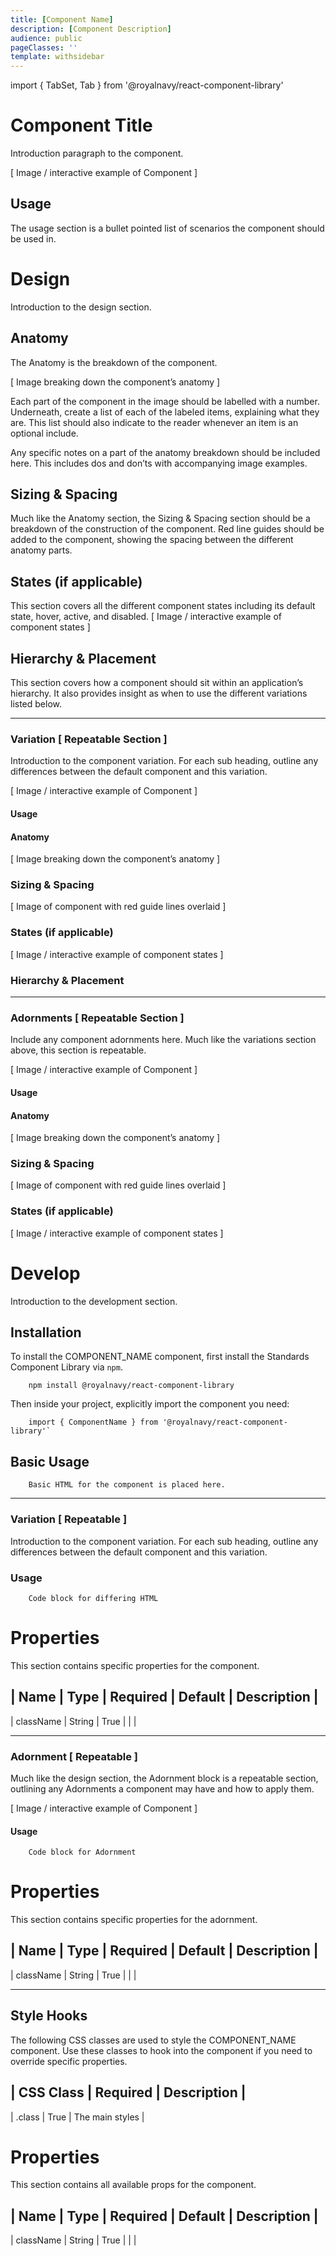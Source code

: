 ```yaml
---
title: [Component Name]
description: [Component Description]
audience: public
pageClasses: ''
template: withsidebar
---
```


import { TabSet, Tab } from '@royalnavy/react-component-library'

# Component Title
Introduction paragraph to the component.

[ Image / interactive example of Component ]

## Usage
The usage section is a bullet pointed list of scenarios the component should be used in.

<TabSet>
  <Tab title=“Design”>

  # Design
  Introduction to the design section.

  ## Anatomy
  The Anatomy is the breakdown of the component.

  [ Image breaking down the component’s anatomy ]

  Each part of the component in the image should be labelled with a number. Underneath, create a list of each of the labeled items, explaining what they are. This list should also indicate to the reader whenever an item is an optional include.

  Any specific notes on a part of the anatomy breakdown should be included here. This includes dos and don’ts with accompanying image examples.

  ## Sizing & Spacing
  Much like the Anatomy section, the Sizing & Spacing section should be a breakdown of the construction of the component. Red line guides should be added to the component, showing the spacing between the different anatomy parts.

  ## States (if applicable) 
  This section covers all the different component states including its default state, hover, active, and disabled.
  [ Image / interactive example of component states ]

  ## Hierarchy & Placement
  This section covers how a component should sit within an application’s hierarchy. It also provides insight as when to use the different variations listed below.

  ---

  ### Variation [ Repeatable Section ] 
  Introduction to the component variation. For each sub heading, outline any differences between the default component and this variation. 

  [ Image / interactive example of Component ]

  #### Usage

  #### Anatomy
  [ Image breaking down the component’s anatomy ]

  ### Sizing & Spacing
  [ Image of component with red guide lines overlaid ]

  ### States (if applicable)
  [ Image / interactive example of component states ]

  ### Hierarchy & Placement

  ---

  ### Adornments [ Repeatable Section ]
  Include any component adornments here. Much like the variations section above, this section is repeatable.

  [ Image / interactive example of Component ]

  #### Usage

  #### Anatomy
  [ Image breaking down the component’s anatomy ]

  ### Sizing & Spacing
  [ Image of component with red guide lines overlaid ]

  ### States (if applicable)
  [ Image / interactive example of component states ]

  </Tab>

  <Tab title=“Develop”>

  # Develop
  Introduction to the development section.

  ## Installation
  To install the COMPONENT_NAME component, first install the Standards Component Library via `npm`.

  ```
      npm install @royalnavy/react-component-library
  ```

  Then inside your project, explicitly import the component you need:

  ```
      import { ComponentName } from '@royalnavy/react-component-library'`
  ```

  ## Basic Usage

  ```
      Basic HTML for the component is placed here.
  ```

  ---

  ### Variation [ Repeatable ] 
  Introduction to the component variation. For each sub heading, outline any differences between the default component and this variation. 

  ### Usage

  ```
      Code block for differing HTML
  ```

  # Properties
  This section contains specific properties for the component.

  | Name      | Type   | Required | Default  | Description  |
  -----------------------------------------------------------
  | className | String | True     |          |              |

  ---

  ### Adornment [ Repeatable ]
  Much like the design section, the Adornment block is a repeatable section, outlining any Adornments a component may have and how to apply them.

  [ Image / interactive example of Component ]

  #### Usage

  ```
      Code block for Adornment
  ```

  # Properties
  This section contains specific properties for the adornment.

  | Name         | Type    | Required  | Default  | Description  |
  ----------------------------------------------------------------
  | className    | String  | True      |          |              |

  ---

  ## Style Hooks

  The following CSS classes are used to style the COMPONENT_NAME component. Use these classes to hook into the component if you need to override specific properties.

  | CSS Class  | Required  | Description      |
  ---------------------------------------------
  | .class     | True      | The main styles  |


  # Properties
  This section contains all available props for the component.

  | Name       | Type     | Required  | Default  | Description  |
  ---------------------------------------------------------------
  | className  | String   | True      |          |              |

  </Tab>
</TabSet>
